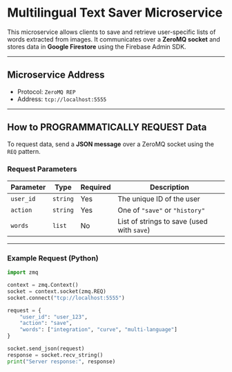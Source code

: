 # Multilingual Text Saver Microservice

This microservice allows clients to save and retrieve user-specific lists of words extracted from images. It communicates over a **ZeroMQ socket** and stores data in **Google Firestore** using the Firebase Admin SDK.

---

## Microservice Address

- Protocol: `ZeroMQ REP`
- Address: `tcp://localhost:5555`

---

## How to PROGRAMMATICALLY REQUEST Data

To request data, send a **JSON message** over a ZeroMQ socket using the `REQ` pattern.

### Request Parameters

| Parameter  | Type     | Required | Description                                   |
|------------|----------|----------|-----------------------------------------------|
| `user_id`  | `string` | Yes      | The unique ID of the user                     |
| `action`   | `string` | Yes      | One of `"save"` or `"history"`                |
| `words`    | `list`   | No       | List of strings to save (used with `save`)    |

---

### Example Request (Python)

```python
import zmq

context = zmq.Context()
socket = context.socket(zmq.REQ)
socket.connect("tcp://localhost:5555")

request = {
    "user_id": "user_123",
    "action": "save",
    "words": ["integration", "curve", "multi-language"]
}

socket.send_json(request)
response = socket.recv_string()
print("Server response:", response)
